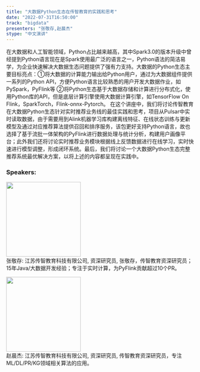 ```yaml
---
title: "大数据Python生态在传智教育的实践和思考"
date: "2022-07-31T16:50:00"
track: "bigdata"
presenters: "张敬存,赵晨杰"
stype: "中文演讲"
---
```


在大数据和人工智能领域，Python占比越来越高，其中Spark3.0的版本升级中曾经提到Python语言现在是Spark使用最广泛的语言之一，Python语法的简洁易学，为企业快速解决大数据生态问题提供了强有力支持。大数据的Python生态主要目标亮点：①将大数据的计算能力输出给Python用户，通过为大数据组件提供一系列的Python API，方便Python语言比较熟悉的用户开发大数据作业，如PySpark，PyFlink等 ②将Python生态基于大数据存储和计算进行分布式化，使用Python库的API，但是底层计算引擎使用大数据计算引擎，如TensorFlow On Flink，SparkTorch，Flink-onnx-Pytorch。
在这个讲座中，我们将讨论传智教育在大数据Python生态针对实时推荐业务线的最佳实践和思考，项目从Pulsar中实时读取数据，由于需要用到Alink机器学习库构建离线特征、在线状态训练与更新模型及通过对应推荐算法提供召回和排序服务，该包更好支持Python语言，故也选择了基于流批一体架构的PyFlink进行数据处理与统计分析，构建用户画像平台；此外我们还将讨论实时推荐业务模块根据线上反馈数据进行在线学习，实时快速进行模型调整，形成闭环系统。最后，我们将讨论一个大数据Python生态完整推荐系统最优解决方案，以将上述的内容都呈现在实践中。
 ### Speakers: 
 <img src="images/speaker/1193.png" width="200" /><br>张敬存: 江苏传智教育科技有限公司, 资深研究员, 张敬存，传智教育资深研究员；15年Java/大数据开发经验；专注于实时计算，为PyFlink贡献超过10个PR。

 <img src="images/speaker/1193_2.png" width="200" /><br>赵晨杰: 江苏传智教育科技有限公司, 资深研究员, 传智教育资深研究员，专注ML/DL/PR/KG领域相关算法的应用。

 
